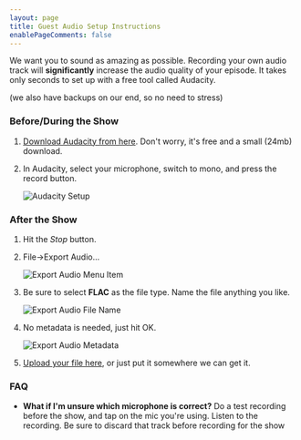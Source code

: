 ```yaml
---
layout: page
title: Guest Audio Setup Instructions
enablePageComments: false 
---
```


We want you to sound as amazing as possible. Recording your own audio track will **significantly** increase the audio quality of your episode. It takes only seconds to set up with a free tool called Audacity.

(we also have backups on our end, so no need to stress)

###  Before/During the Show

1. [Download Audacity from here](http://sourceforge.net/projects/audacity/files/latest/download). Don't worry, it's free and a small (24mb) download.
1. In Audacity, select your microphone, switch to mono, and press the record button.

	![Audacity Setup](audacity-setup.png)

###  After the Show

1. Hit the *Stop* button.
1. File->Export Audio...
 
	![Export Audio Menu Item](export-audio-menu.png)

1. Be sure to select **FLAC** as the file type. Name the file anything you like.

	![Export Audio File Name](export-audio-file.png)

1. No metadata is needed, just hit OK.
 
	![Export Audio Metadata](export-audio-metadata.png)

1. [Upload your file here](https://www.dropbox.com/request/CIWOjfTp9acewREsCrBI), or just put it somewhere we can get it.

###  FAQ

* **What if I'm unsure which microphone is correct?** Do a test recording before the show, and tap on the mic you're using. Listen to the recording. Be sure to discard that track before recording for the show